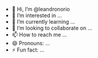 - 👋 Hi, I’m @leandronorio
- 👀 I’m interested in ...
- 🌱 I’m currently learning ...
- 💞️ I’m looking to collaborate on ...
- 📫 How to reach me ...
- 😄 Pronouns: ...
- ⚡ Fun fact: ...

<!---
leandronorio/leandronorio is a ✨ special ✨ repository because its `README.md` (this file) appears on your GitHub profile.
You can click the Preview link to take a look at your changes.
--->
